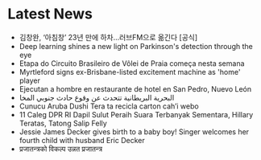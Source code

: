 # Latest News
-  김창완, ‘아침창’ 23년 만에 하차…러브FM으로 옮긴다 [공식]
-  Deep learning shines a new light on Parkinson's detection through the eye
-  Etapa do Circuito Brasileiro de Vôlei de Praia começa nesta semana
-  Myrtleford signs ex-Brisbane-listed excitement machine as 'home' player
-  Ejecutan a hombre en restaurante de hotel en San Pedro, Nuevo León
-  البحرية البريطانية تتحدث عن وقوع حادث جنوبي المخا
-  Cunucu Aruba Dushi Tera ta recicla carton cah’i webo
-  11 Caleg DPR RI Dapil Sulut Peraih Suara Terbanyak Sementara, Hillary Teratas, Tatong Salip Felly
-  Jessie James Decker gives birth to a baby boy! Singer welcomes her fourth child with husband Eric Decker
-  प्रजातन्त्रको विकल्प उन्नत प्रजातन्त्र
